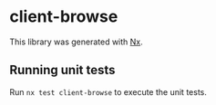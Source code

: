 # client-browse

This library was generated with [Nx](https://nx.dev).

## Running unit tests

Run `nx test client-browse` to execute the unit tests.
